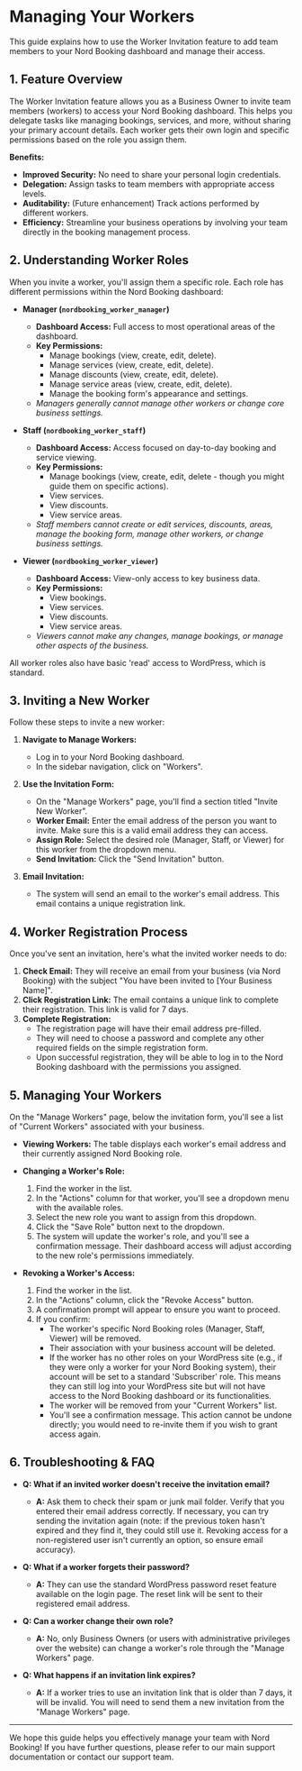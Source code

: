 # Managing Your Workers

This guide explains how to use the Worker Invitation feature to add team members to your Nord Booking dashboard and manage their access.

## 1. Feature Overview

The Worker Invitation feature allows you as a Business Owner to invite team members (workers) to access your Nord Booking dashboard. This helps you delegate tasks like managing bookings, services, and more, without sharing your primary account details. Each worker gets their own login and specific permissions based on the role you assign them.

**Benefits:**

- **Improved Security:** No need to share your personal login credentials.
- **Delegation:** Assign tasks to team members with appropriate access levels.
- **Auditability:** (Future enhancement) Track actions performed by different workers.
- **Efficiency:** Streamline your business operations by involving your team directly in the booking management process.

## 2. Understanding Worker Roles

When you invite a worker, you'll assign them a specific role. Each role has different permissions within the Nord Booking dashboard:

- **Manager (`nordbooking_worker_manager`)**

  - **Dashboard Access:** Full access to most operational areas of the dashboard.
  - **Key Permissions:**
    - Manage bookings (view, create, edit, delete).
    - Manage services (view, create, edit, delete).
    - Manage discounts (view, create, edit, delete).
    - Manage service areas (view, create, edit, delete).
    - Manage the booking form's appearance and settings.
  - _Managers generally cannot manage other workers or change core business settings._

- **Staff (`nordbooking_worker_staff`)**

  - **Dashboard Access:** Access focused on day-to-day booking and service viewing.
  - **Key Permissions:**
    - Manage bookings (view, create, edit, delete - though you might guide them on specific actions).
    - View services.
    - View discounts.
    - View service areas.
  - _Staff members cannot create or edit services, discounts, areas, manage the booking form, manage other workers, or change business settings._

- **Viewer (`nordbooking_worker_viewer`)**
  - **Dashboard Access:** View-only access to key business data.
  - **Key Permissions:**
    - View bookings.
    - View services.
    - View discounts.
    - View service areas.
  - _Viewers cannot make any changes, manage bookings, or manage other aspects of the business._

All worker roles also have basic 'read' access to WordPress, which is standard.

## 3. Inviting a New Worker

Follow these steps to invite a new worker:

1.  **Navigate to Manage Workers:**

    - Log in to your Nord Booking dashboard.
    - In the sidebar navigation, click on "Workers".

2.  **Use the Invitation Form:**

    - On the "Manage Workers" page, you'll find a section titled "Invite New Worker".
    - **Worker Email:** Enter the email address of the person you want to invite. Make sure this is a valid email address they can access.
    - **Assign Role:** Select the desired role (Manager, Staff, or Viewer) for this worker from the dropdown menu.
    - **Send Invitation:** Click the "Send Invitation" button.

3.  **Email Invitation:**
    - The system will send an email to the worker's email address. This email contains a unique registration link.

## 4. Worker Registration Process

Once you've sent an invitation, here's what the invited worker needs to do:

1.  **Check Email:** They will receive an email from your business (via Nord Booking) with the subject "You have been invited to [Your Business Name]".
2.  **Click Registration Link:** The email contains a unique link to complete their registration. This link is valid for 7 days.
3.  **Complete Registration:**
    - The registration page will have their email address pre-filled.
    - They will need to choose a password and complete any other required fields on the simple registration form.
    - Upon successful registration, they will be able to log in to the Nord Booking dashboard with the permissions you assigned.

## 5. Managing Your Workers

On the "Manage Workers" page, below the invitation form, you'll see a list of "Current Workers" associated with your business.

- **Viewing Workers:** The table displays each worker's email address and their currently assigned Nord Booking role.

- **Changing a Worker's Role:**

  1.  Find the worker in the list.
  2.  In the "Actions" column for that worker, you'll see a dropdown menu with the available roles.
  3.  Select the new role you want to assign from this dropdown.
  4.  Click the "Save Role" button next to the dropdown.
  5.  The system will update the worker's role, and you'll see a confirmation message. Their dashboard access will adjust according to the new role's permissions immediately.

- **Revoking a Worker's Access:**
  1.  Find the worker in the list.
  2.  In the "Actions" column, click the "Revoke Access" button.
  3.  A confirmation prompt will appear to ensure you want to proceed.
  4.  If you confirm:
      - The worker's specific Nord Booking roles (Manager, Staff, Viewer) will be removed.
      - Their association with your business account will be deleted.
      - If the worker has no other roles on your WordPress site (e.g., if they were only a worker for your Nord Booking system), their account will be set to a standard 'Subscriber' role. This means they can still log into your WordPress site but will not have access to the Nord Booking dashboard or its functionalities.
      - The worker will be removed from your "Current Workers" list.
      - You'll see a confirmation message. This action cannot be undone directly; you would need to re-invite them if you wish to grant access again.

## 6. Troubleshooting & FAQ

- **Q: What if an invited worker doesn't receive the invitation email?**

  - **A:** Ask them to check their spam or junk mail folder. Verify that you entered their email address correctly. If necessary, you can try sending the invitation again (note: if the previous token hasn't expired and they find it, they could still use it. Revoking access for a non-registered user isn't currently an option, so ensure email accuracy).

- **Q: What if a worker forgets their password?**

  - **A:** They can use the standard WordPress password reset feature available on the login page. The reset link will be sent to their registered email address.

- **Q: Can a worker change their own role?**

  - **A:** No, only Business Owners (or users with administrative privileges over the website) can change a worker's role through the "Manage Workers" page.

- **Q: What happens if an invitation link expires?**
  - **A:** If a worker tries to use an invitation link that is older than 7 days, it will be invalid. You will need to send them a new invitation from the "Manage Workers" page.

---

We hope this guide helps you effectively manage your team with Nord Booking!
If you have further questions, please refer to our main support documentation or contact our support team.
